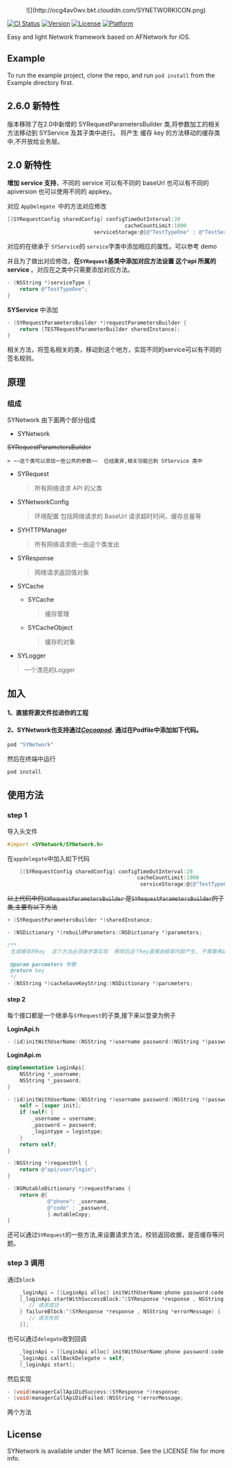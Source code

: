 <center>![](http://ocg4av0wv.bkt.clouddn.com/SYNETWORKICON.png)</center>

[![CI Status](http://img.shields.io/travis/孙扬/SYNetwork.svg?style=flat)](https://travis-ci.org/孙扬/SYNetwork)
[![Version](https://img.shields.io/cocoapods/v/SYNetwork.svg?style=flat)](http://cocoapods.org/pods/SYNetwork)
[![License](https://img.shields.io/cocoapods/l/SYNetwork.svg?style=flat)](http://cocoapods.org/pods/SYNetwork)
[![Platform](https://img.shields.io/cocoapods/p/SYNetwork.svg?style=flat)](http://cocoapods.org/pods/SYNetwork)


Easy and light Network framework based on AFNetwork for iOS.

## Example

To run the example project, clone the repo, and run `pod install` from the Example directory first.

## 2.6.0 新特性

版本移除了在2.0中新增的 SYRequestParametersBuilder 类,将参数加工的相关方法移动到 SYService 及其子类中进行。 将产生 缓存 key 的方法移动的缓存类中,不开放给业务层。

## 2.0 新特性

**增加 service 支持**，不同的 service 可以有不同的 baseUrl 也可以有不同的 apiversion 也可以使用不同的 appkey。

对应 `AppDelegate `中的方法对应修改

```objective-c
[[SYRequestConfig sharedConfig] configTimeOutInterval:20
                                      cacheCountLimit:1000
                            serviceStorage:@{@"TestTypeOne" : @"TestService"}];
```

对应的在继承于 `SYService`的 `service`字类中添加相应的属性。可以参考 demo 


并且为了做出对应修改，**在`SYRequest`基类中添加对应方法设置 这个api 所属的 service** 。对应在之类中只需要添加对应方法。

```objective-c
- (NSString *)serviceType {
    return @"TestTypeOne";
}

```

**SYService** 中添加

```objective-c
- (SYRequestParametersBuilder *)requestParametersBuilder {
    return [TESTRequestParameterBuilder sharedInstance];
}
```

相关方法，将签名相关的类，移动到这个地方，实现不同的service可以有不同的签名规则。

## 原理

### 组成

SYNetwork 由下面两个部分组成

* SYNetwork

 ~~SYRequestParametersBuilder~~

    > ~~这个类可以添加一些公共的参数~~  已经废弃,相关功能已到 SYService 类中

  * SYRequest

    > 所有网络请求 API 的父类

  * SYNetworkConfig

    > 环境配置 包括网络请求的 BaseUrl 请求超时时间，缓存总量等

  * SYHTTPManager

    > 所有网络请求统一由这个类发出

  * SYResponse

    > 网络请求返回值对象

* SYCache

  - SYCache

    > 缓存管理

  - SYCacheObject 

    > 缓存的对象

* SYLogger

 > 一个漂亮的Logger


## 加入

#### 1、直接将源文件拉进你的工程

#### 2、SYNetwork也支持通过[*Cocoapod*](http://cocoapods.org). 通过在Podfile中添加如下代码。

```ruby
pod "SYNetwork"
```

然后在终端中运行

```ruby
pod install
```

## 使用方法

### step 1

导入头文件

```objective-c
#import <SYNetwork/SYNetwork.h>
```

在`appdelegate`中加入如下代码

```objective-c
    [[SYRequestConfig sharedConfig] configTimeOutInterval:20
                                          cacheCountLimit:1000
                                           serviceStorage:@{@"TestTypeOne" : @"TestService"}];

```

~~以上代码中的`XXRequestParametersBuilder` 是`SYRequestParametersBuilder`的子类,主要有以下方法~~

```objective-c
+ (SYRequestParametersBuilder *)sharedInstance;

- (NSDictionary *)rebuildParameters:(NSDictionary *)parameters;

/**
 生成缓存的key  这个方法必须由字类实现  移除后这个key直接由框架内部产生, 不需要再由业务层规定
 
 @param parcmeters 参数
 @return key
 */
- (NSString *)cacheSaveKeyString:(NSDictionary *)parcmeters;
```



#### step 2

每个接口都是一个继承与`SYRequest`的子类,接下来以登录为例子

**LoginApi.h**

```objective-c
- (id)initWithUserName:(NSString *)username password:(NSString *)password;
```

**LoginApi.m**

```objective-c
@implementation LoginApi{
    NSString *_username;
    NSString *_password;
}

- (id)initWithUserName:(NSString *)username password:(NSString *)password {
    self = [super init];
    if (self) {
        _username = username;
        _password = password;
        _logintype = logintype;
    }
    return self;
}

- (NSString *)requestUrl {
    return @"api/user/login";
}

- (NSMutableDictionary *)requestParams {
    return @{
             @"phone": _username,
             @"code" : _password,
             }.mutableCopy;
}
```

还可以通过`SYRequest`的一些方法,来设置请求方法，校验返回收据，是否缓存等问题。

### step 3 调用

通过`block`

```objective-c
    _loginApi = [[LoginApi alloc] initWithUserName:phone password:code logintype:type];
    [_loginApi startWithSuccessBlock:^(SYResponse *response , NSString *errorMessage) {
       // 请求成功
    } failureBlbck:^(SYResponse *response , NSString *errorMessage) {
	   // 请求失败
    }];
```

也可以通过`delegate`收到回调

```objective-c
    _loginApi = [[LoginApi alloc] initWithUserName:phone password:code logintype:type];
	_loginApi.callBackDelegate = self;
	[_loginApi start];
```

然后实现

```objective-c
- (void)managerCallApiDidSuccess:(SYResponse *)response;
- (void)managerCallApiDidFailed:(NSString *)errorMessage;
```

两个方法

## License

SYNetwork is available under the MIT license. See the LICENSE file for more info.



